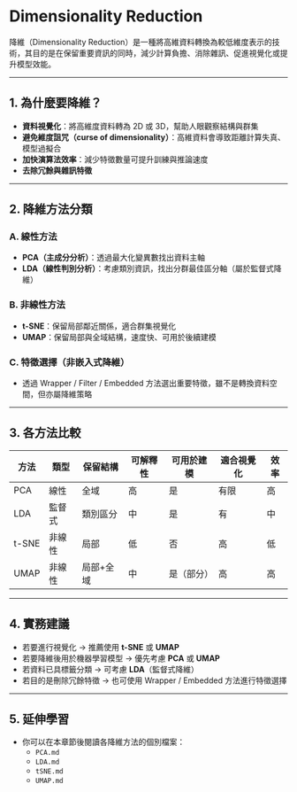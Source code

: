 # Dimensionality Reduction

降維（Dimensionality Reduction）是一種將高維資料轉換為較低維度表示的技術，其目的是在保留重要資訊的同時，減少計算負擔、消除雜訊、促進視覺化或提升模型效能。

---

## 1. 為什麼要降維？
- **資料視覺化**：將高維度資料轉為 2D 或 3D，幫助人眼觀察結構與群集
- **避免維度詛咒（curse of dimensionality）**：高維資料會導致距離計算失真、模型過擬合
- **加快演算法效率**：減少特徵數量可提升訓練與推論速度
- **去除冗餘與雜訊特徵**

---

## 2. 降維方法分類

### A. 線性方法
- **PCA（主成分分析）**：透過最大化變異數找出資料主軸
- **LDA（線性判別分析）**：考慮類別資訊，找出分群最佳區分軸（屬於監督式降維）

### B. 非線性方法
- **t-SNE**：保留局部鄰近關係，適合群集視覺化
- **UMAP**：保留局部與全域結構，速度快、可用於後續建模

### C. 特徵選擇（非嵌入式降維）
- 透過 Wrapper / Filter / Embedded 方法選出重要特徵，雖不是轉換資料空間，但亦屬降維策略

---

## 3. 各方法比較
| 方法   | 類型     | 保留結構 | 可解釋性 | 可用於建模 | 適合視覺化 | 效率 |
|--------|----------|-----------|------------|------------------|------------------|--------|
| PCA    | 線性     | 全域       | 高         | 是               | 有限             | 高     |
| LDA    | 監督式   | 類別區分   | 中         | 是               | 有               | 中     |
| t-SNE  | 非線性   | 局部       | 低         | 否               | 高               | 低     |
| UMAP   | 非線性   | 局部+全域 | 中         | 是（部分）       | 高               | 高     |

---

## 4. 實務建議
- 若要進行視覺化 → 推薦使用 **t-SNE** 或 **UMAP**
- 若要降維後用於機器學習模型 → 優先考慮 **PCA** 或 **UMAP**
- 若資料已具標籤分類 → 可考慮 **LDA**（監督式降維）
- 若目的是刪除冗餘特徵 → 也可使用 Wrapper / Embedded 方法進行特徵選擇

---

## 5. 延伸學習
- 你可以在本章節後閱讀各降維方法的個別檔案：
  - `PCA.md`
  - `LDA.md`
  - `tSNE.md`
  - `UMAP.md`
